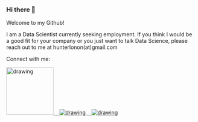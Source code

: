 ### Hi there 👋

Welcome to my Github!

I am a Data Scientist currently seeking employment. If you think I would be a good fit for your company or you just want to talk Data Science, please reach out to me at hunterlonon(at)gmail.com

Connect with me:

<a href="https://www.linkedin.com/in/hunterlonon/"><img src="https://res.cloudinary.com/huntsworth/image/upload/c_scale,w_125/v1600295372/linkedin_hciawv.png" alt="drawing" width="125"/>&nbsp;&nbsp;&nbsp;&nbsp;<a href="https://twitter.com/hunterlonon"><img src="https://res.cloudinary.com/huntsworth/image/upload/c_scale,w_48/v1600295372/twitter_wsr6gt.png" alt="drawing"/>&nbsp;&nbsp;&nbsp;&nbsp;<a href="https://www.kaggle.com/huntsworth"><img src="https://res.cloudinary.com/huntsworth/image/upload/c_scale,h_35/v1600295372/kaggle_zwkq7y.png" alt="drawing"/>

